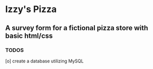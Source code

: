 # Izzy's Pizza
## A survey form for a fictional pizza store with basic html/css

### TODOS
[o] create a database utilizing MySQL 
